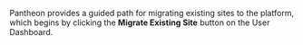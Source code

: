 Pantheon provides a guided path for migrating existing sites to the platform, which begins by clicking the **Migrate Existing Site** button on the User Dashboard.

<TabList>

<Tab title="WordPress" id="tab-1-id" active={true}>

<Partial file="migrate-wp.md" />

</Tab>

<Tab title="Drupal" id="tab-2-id">

<Partial file="migrate-drupal.md" />

</Tab>

</TabList>
